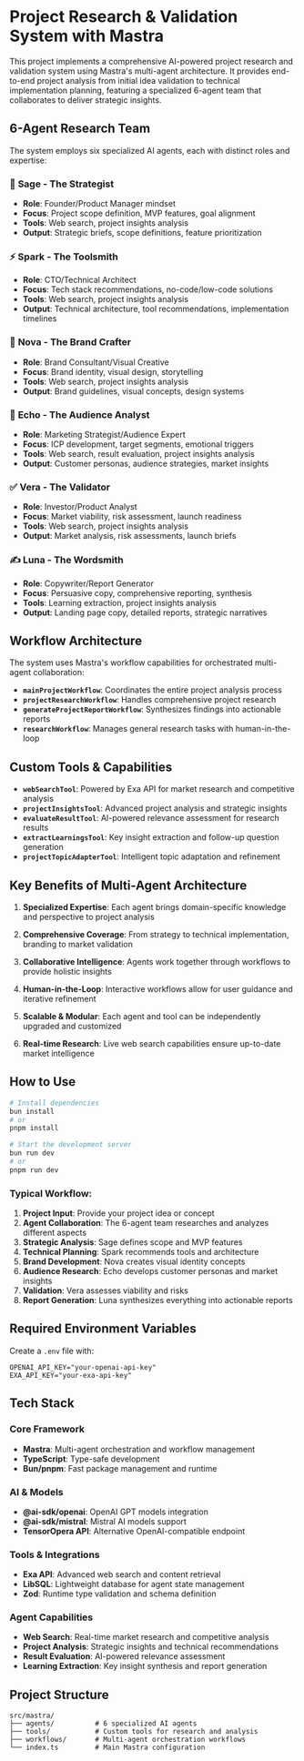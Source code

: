 # Project Research & Validation System with Mastra

This project implements a comprehensive AI-powered project research and validation system using Mastra's multi-agent architecture. It provides end-to-end project analysis from initial idea validation to technical implementation planning, featuring a specialized 6-agent team that collaborates to deliver strategic insights.

## 6-Agent Research Team

The system employs six specialized AI agents, each with distinct roles and expertise:

### 🧠 **Sage - The Strategist**
- **Role**: Founder/Product Manager mindset
- **Focus**: Project scope definition, MVP features, goal alignment
- **Tools**: Web search, project insights analysis
- **Output**: Strategic briefs, scope definitions, feature prioritization

### ⚡ **Spark - The Toolsmith** 
- **Role**: CTO/Technical Architect
- **Focus**: Tech stack recommendations, no-code/low-code solutions
- **Tools**: Web search, project insights analysis
- **Output**: Technical architecture, tool recommendations, implementation timelines

### 🎨 **Nova - The Brand Crafter**
- **Role**: Brand Consultant/Visual Creative
- **Focus**: Brand identity, visual design, storytelling
- **Tools**: Web search, project insights analysis
- **Output**: Brand guidelines, visual concepts, design systems

### 👥 **Echo - The Audience Analyst**
- **Role**: Marketing Strategist/Audience Expert
- **Focus**: ICP development, target segments, emotional triggers
- **Tools**: Web search, result evaluation, project insights analysis
- **Output**: Customer personas, audience strategies, market insights

### ✅ **Vera - The Validator**
- **Role**: Investor/Product Analyst
- **Focus**: Market viability, risk assessment, launch readiness
- **Tools**: Web search, project insights analysis
- **Output**: Market analysis, risk assessments, launch briefs

### ✍️ **Luna - The Wordsmith**
- **Role**: Copywriter/Report Generator
- **Focus**: Persuasive copy, comprehensive reporting, synthesis
- **Tools**: Learning extraction, project insights analysis
- **Output**: Landing page copy, detailed reports, strategic narratives

## Workflow Architecture

The system uses Mastra's workflow capabilities for orchestrated multi-agent collaboration:

- **`mainProjectWorkflow`**: Coordinates the entire project analysis process
- **`projectResearchWorkflow`**: Handles comprehensive project research
- **`generateProjectReportWorkflow`**: Synthesizes findings into actionable reports
- **`researchWorkflow`**: Manages general research tasks with human-in-the-loop

## Custom Tools & Capabilities

- **`webSearchTool`**: Powered by Exa API for market research and competitive analysis
- **`projectInsightsTool`**: Advanced project analysis and strategic insights
- **`evaluateResultTool`**: AI-powered relevance assessment for research results
- **`extractLearningsTool`**: Key insight extraction and follow-up question generation
- **`projectTopicAdapterTool`**: Intelligent topic adaptation and refinement

## Key Benefits of Multi-Agent Architecture

1. **Specialized Expertise**: Each agent brings domain-specific knowledge and perspective to project analysis

2. **Comprehensive Coverage**: From strategy to technical implementation, branding to market validation

3. **Collaborative Intelligence**: Agents work together through workflows to provide holistic insights

4. **Human-in-the-Loop**: Interactive workflows allow for user guidance and iterative refinement

5. **Scalable & Modular**: Each agent and tool can be independently upgraded and customized

6. **Real-time Research**: Live web search capabilities ensure up-to-date market intelligence

## How to Use

```bash
# Install dependencies
bun install
# or
pnpm install

# Start the development server
bun run dev
# or
pnpm run dev
```

### Typical Workflow:

1. **Project Input**: Provide your project idea or concept
2. **Agent Collaboration**: The 6-agent team researches and analyzes different aspects
3. **Strategic Analysis**: Sage defines scope and MVP features
4. **Technical Planning**: Spark recommends tools and architecture
5. **Brand Development**: Nova creates visual identity concepts
6. **Audience Research**: Echo develops customer personas and market insights
7. **Validation**: Vera assesses viability and risks
8. **Report Generation**: Luna synthesizes everything into actionable reports

## Required Environment Variables

Create a `.env` file with:

```
OPENAI_API_KEY="your-openai-api-key"
EXA_API_KEY="your-exa-api-key"
```

## Tech Stack

### Core Framework
- **Mastra**: Multi-agent orchestration and workflow management
- **TypeScript**: Type-safe development
- **Bun/pnpm**: Fast package management and runtime

### AI & Models
- **@ai-sdk/openai**: OpenAI GPT models integration
- **@ai-sdk/mistral**: Mistral AI models support
- **TensorOpera API**: Alternative OpenAI-compatible endpoint

### Tools & Integrations
- **Exa API**: Advanced web search and content retrieval
- **LibSQL**: Lightweight database for agent state management
- **Zod**: Runtime type validation and schema definition

### Agent Capabilities
- **Web Search**: Real-time market research and competitive analysis
- **Project Analysis**: Strategic insights and technical recommendations
- **Result Evaluation**: AI-powered relevance assessment
- **Learning Extraction**: Key insight synthesis and report generation

## Project Structure

```
src/mastra/
├── agents/          # 6 specialized AI agents
├── tools/           # Custom tools for research and analysis
├── workflows/       # Multi-agent orchestration workflows
└── index.ts         # Main Mastra configuration
```
